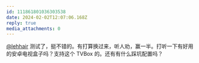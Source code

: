 ```yaml
---
id: 111861801036303538
date: 2024-02-02T12:07:06.168Z
reply: true
media_attachments: 0
---
```


[@lehhair](https://misskey.lehhair.net/@lehhair) 测试了，挺不错的。有打算换过来，听人劝，赢一半。打听一下有好用的安卓电视盒子吗？支持这个 TVBox 的。还有有什么踩坑配置吗？

